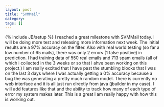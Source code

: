 ```yaml
---
layout: post
title: "SVMMail"
category:
tags: []
---
```

{% include JB/setup %}
I reached a great milestone with SVMMail today. I will be doing more test and releasing more information next week. The initial results are a 97% accuracy on the filter. Also with real world testing (so far a low number of 65 mails), there was only 2 errors (1 false positive) in prediction. I had training data of 550 real emails and 713 spam emails (all of which i collected in the 3 weeks or so that I ahve been working on this project.) I am really excited that I have past the stumbling blocks that I was on the last 3 days where I was actually getting a 0% accuracy because a bug the was generating a pretty much random model.    There is currently no web interface and it is all just run directly from java (jbuilder in my case). I will add features like that and the ability to track how many of each type of error my system makes later.    This is a great I am really happy with how this is working out.